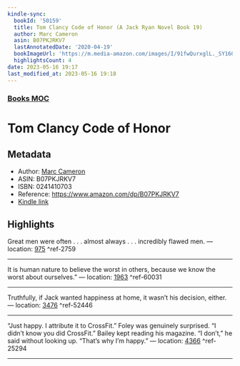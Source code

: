 ```yaml
---
kindle-sync:
  bookId: '50159'
  title: Tom Clancy Code of Honor (A Jack Ryan Novel Book 19)
  author: Marc Cameron
  asin: B07PKJRKV7
  lastAnnotatedDate: '2020-04-19'
  bookImageUrl: 'https://m.media-amazon.com/images/I/91fwQurxglL._SY160.jpg'
  highlightsCount: 4
date: 2023-05-16 19:17
last_modified_at: 2023-05-16 19:18
---  
```

### [Books MOC](Books%20MOC.md)
# Tom Clancy Code of Honor
## Metadata
* Author: [Marc Cameron](https://www.amazon.comundefined)
* ASIN: B07PKJRKV7
* ISBN: 0241410703
* Reference: https://www.amazon.com/dp/B07PKJRKV7
* [Kindle link](kindle://book?action=open&asin=B07PKJRKV7)

## Highlights
Great men were often . . . almost always . . . incredibly flawed men. — location: [975](kindle://book?action=open&asin=B07PKJRKV7&location=975) ^ref-2759

---
It is human nature to believe the worst in others, because we know the worst about ourselves.” — location: [1963](kindle://book?action=open&asin=B07PKJRKV7&location=1963) ^ref-60031

---
Truthfully, if Jack wanted happiness at home, it wasn’t his decision, either. — location: [3476](kindle://book?action=open&asin=B07PKJRKV7&location=3476) ^ref-52446

---
“Just happy. I attribute it to CrossFit.” Foley was genuinely surprised. “I didn’t know you did CrossFit.” Bailey kept reading his magazine. “I don’t,” he said without looking up. “That’s why I’m happy.” — location: [4366](kindle://book?action=open&asin=B07PKJRKV7&location=4366) ^ref-25294

---
